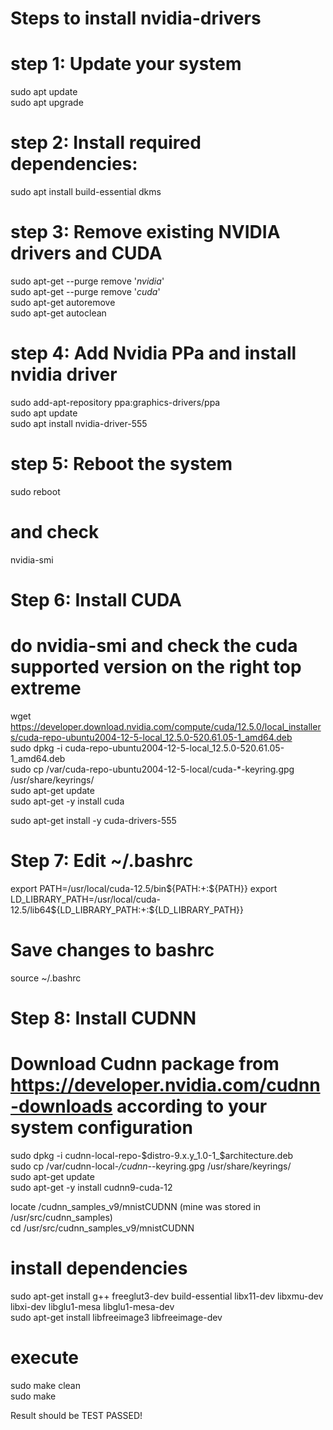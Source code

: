 # Steps to install nvidia-drivers  

# step 1: Update your system  
sudo apt update  
sudo apt upgrade  

# step 2: Install required dependencies:  
sudo apt install build-essential dkms    

# step 3: Remove existing NVIDIA drivers and CUDA    
sudo apt-get --purge remove '*nvidia*'  
sudo apt-get --purge remove '*cuda*'  
sudo apt-get autoremove  
sudo apt-get autoclean  


# step 4: Add Nvidia PPa and install nvidia driver    
sudo add-apt-repository ppa:graphics-drivers/ppa  
sudo apt update  
sudo apt install nvidia-driver-555  

# step 5:  Reboot the system  
sudo reboot  
# and check
nvidia-smi  


# Step 6: Install CUDA  
# do nvidia-smi and check the cuda supported version on the right top extreme  
wget https://developer.download.nvidia.com/compute/cuda/12.5.0/local_installers/cuda-repo-ubuntu2004-12-5-local_12.5.0-520.61.05-1_amd64.deb  
sudo dpkg -i cuda-repo-ubuntu2004-12-5-local_12.5.0-520.61.05-1_amd64.deb  
sudo cp /var/cuda-repo-ubuntu2004-12-5-local/cuda-*-keyring.gpg /usr/share/keyrings/  
sudo apt-get update  
sudo apt-get -y install cuda  

sudo apt-get install -y cuda-drivers-555  

# Step 7: Edit ~/.bashrc  
export PATH=/usr/local/cuda-12.5/bin${PATH:+:${PATH}}  
export LD_LIBRARY_PATH=/usr/local/cuda-12.5/lib64${LD_LIBRARY_PATH:+:${LD_LIBRARY_PATH}}  

# Save changes to bashrc
source ~/.bashrc  

# Step 8: Install CUDNN

# Download Cudnn package from https://developer.nvidia.com/cudnn-downloads according to your system configuration  

sudo dpkg -i cudnn-local-repo-$distro-9.x.y_1.0-1_$architecture.deb  
sudo cp /var/cudnn-local-*/cudnn-*-keyring.gpg /usr/share/keyrings/  
sudo apt-get update  
sudo apt-get -y install cudnn9-cuda-12  

locate /cudnn_samples_v9/mnistCUDNN (mine was stored in /usr/src/cudnn_samples)  
cd /usr/src/cudnn_samples_v9/mnistCUDNN  

# install dependencies
sudo apt-get install g++ freeglut3-dev build-essential libx11-dev libxmu-dev libxi-dev libglu1-mesa libglu1-mesa-dev  
sudo apt-get install libfreeimage3 libfreeimage-dev  

# execute
sudo make clean  
sudo make  

Result should be TEST PASSED!  

